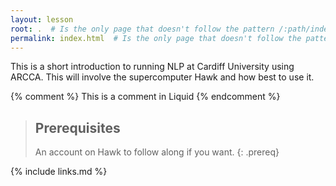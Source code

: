 ```yaml
---
layout: lesson
root: .  # Is the only page that doesn't follow the pattern /:path/index.html
permalink: index.html  # Is the only page that doesn't follow the pattern /:path/index.html
---
```

This is a short introduction to running NLP at Cardiff University using ARCCA.  This will involve the supercomputer Hawk
and how best to use it.

<!-- this is an html comment -->

{% comment %} This is a comment in Liquid {% endcomment %}

> ## Prerequisites
>
> An account on Hawk to follow along if you want.
{: .prereq}

{% include links.md %}
